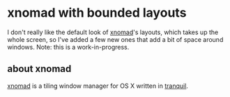 xnomad with bounded layouts
===========================

I don't really like the default look of [xnomad](https://github.com/fjolnir/xnomad)'s layouts, which takes up the whole screen, so I've added a few new ones that add a bit of space around windows. Note: this is a work-in-progress.

about xnomad
------------

[xnomad](https://github.com/fjolnir/xnomad) is a tiling window manager for OS X written in [tranquil](https://github.com/fjolnir/tranquil).